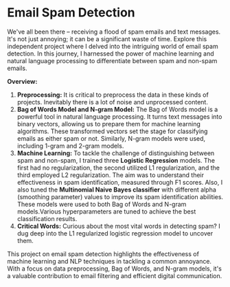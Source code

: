 # Email Spam Detection

We've all been there – receiving a flood of spam emails and text messages. It's not just annoying; it can be a significant waste of time. Explore this independent project where I delved into the intriguing world of email spam detection. In this journey, I harnessed the power of machine learning and natural language processing to differentiate between spam and non-spam emails.

**Overview:**

1. **Preprocessing:** It is critical to preprocess the data in these kinds of projects. Inevitably there is a lot of noise and unprocessed content.
2. **Bag of Words Model and N-gram Model:** The Bag of Words model is a powerful tool in natural language processing. It turns text messages into binary vectors, allowing us to prepare them for machine learning algorithms. These transformed vectors set the stage for classifying emails as either spam or not. Similarly, N-gram models were used, including 1-gram and 2-gram models.
3. **Machine Learning:** To tackle the challenge of distinguishing between spam and non-spam, I trained three **Logistic Regression** models. The first had no regularization, the second utilized L1 regularization, and the third employed L2 regularization. The aim was to understand their effectiveness in spam identification, measured through F1 scores. Also, I also tuned the **Multinomial Naive Bayes classifier** with different alpha (smoothing parameter) values to improve its spam identification abilities. These models were used to both Bag of Words and N-gram models.Various hyperparameters are tuned to achieve the best classification results.
4. **Critical Words:** Curious about the most vital words in detecting spam? I dug deep into the L1 regularized logistic regression model to uncover them. 

This project on email spam detection highlights the effectiveness of machine learning and NLP techniques in tackling a common annoyance. With a focus on data preprocessing, Bag of Words, and N-gram models, it's a valuable contribution to email filtering and efficient digital communication.
